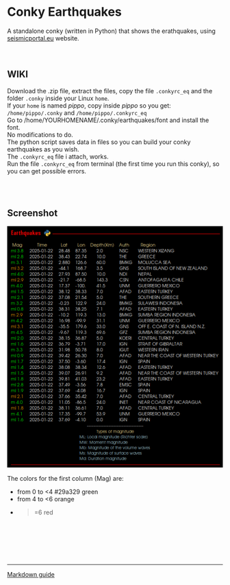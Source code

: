 # Conky Earthquakes
 
A standalone conky (written in Python) that shows the erathquakes, using [seismicportal.eu](https://www.seismicportal.eu/) website.<br>
<br>
<br>

## **WIKI**<br>

Download the .zip file, extract the files, copy the file `.conkyrc_eq` and the folder `.conky` inside your Linux `home`.<br>
If your `home` is named *pippo*, copy inside *pippo* so you get: `/home/pippo/.conky` and `/home/pippo/.conkyrc_eq`<br>
Go to /home/YOURHOMENAME/.conky/earthquakes/font and install the font.<br>
No modifications to do.
<br>
The python script saves data in files so you can build your conky earthquakes as you wish.<br>
The `.conkyrc_eq` file i attach, works.<br>
Run the file `.conkyrc_eq` from terminal (the first time you run this conky), so you can get possible errors. 




<br>
<br>

## Screenshot

![](https://github.com/TheHeadlessOfficial/earthquakes/blob/main/.conky/earthquakes/docs/screenshot.png)<br>

The colors for the first column (Mag) are:
- from 0 to <4 #29a329 green
- from 4 to <6 orange
- >=6 red

<br>
<br>
<br>
<br>
<br>

---
[Markdown guide](https://docs.github.com/en/get-started/writing-on-github/getting-started-with-writing-and-formatting-on-github/basic-writing-and-formatting-syntax)

